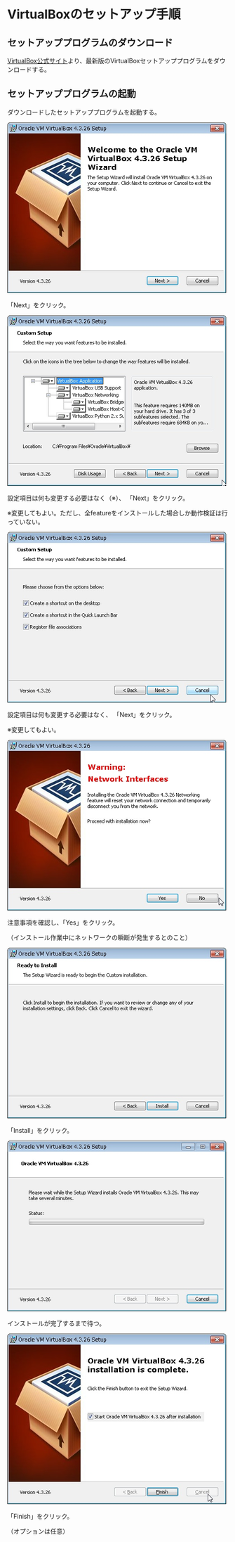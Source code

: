 # VirtualBoxのセットアップ手順

## セットアッププログラムのダウンロード

[VirtualBox公式サイト](https://www.virtualbox.org/)より、最新版のVirtualBoxセットアッププログラムをダウンロードする。

## セットアッププログラムの起動

ダウンロードしたセットアッププログラムを起動する。

![](./images/setup_VirtualBox/WS000000.JPG)

「Next」をクリック。

![](./images/setup_VirtualBox/WS000001.JPG)

設定項目は何も変更する必要はなく（※）、
「Next」をクリック。

※変更してもよい。ただし、全featureをインストールした場合しか動作検証は行っていない。

![](./images/setup_VirtualBox/WS000002.JPG)

設定項目は何も変更する必要はなく、
「Next」をクリック。

※変更してもよい。

![](./images/setup_VirtualBox/WS000003.JPG)

注意事項を確認し、「Yes」をクリック。

（インストール作業中にネットワークの瞬断が発生するとのこと）

![](./images/setup_VirtualBox/WS000004.JPG)

「Install」をクリック。

![](./images/setup_VirtualBox/WS000005.JPG)

インストールが完了するまで待つ。

![](./images/setup_VirtualBox/WS000006.JPG)

「Finish」をクリック。

（オプションは任意）
